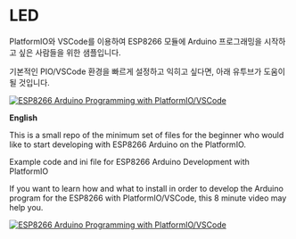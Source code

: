 # LED

<p>PlatformIO와 VSCode를 이용하여 ESP8266 모듈에 Arduino 프로그래밍을 시작하고 싶은 사람들을 위한 샘플입니다.</p>

<p>기본적인 PIO/VSCode 환경을 빠르게 설정하고 익히고 싶다면, 아래 유투브가 도움이 될 것입니다.</p>

  [![ESP8266 Arduino Programming with PlatformIO/VSCode](https://user-images.githubusercontent.com/13171662/133163531-85abe579-82d1-472d-a868-d6cdcf292b4e.jpg)](https://youtu.be/rT6PiDliol8 "ESP8266 Arduino Programming with PlatformIO/VSCode")


**English**
<p>This is a small repo of the minimum set of files for the beginner who would like to start developing with ESP8266 Arduino on the PlatformIO.

<p>Example code and ini file for ESP8266 Arduino Development with PlatformIO 

<p>If you want to learn how and what to install in order to develop the Arduino program for the ESP8266 with PlatformIO/VSCode, this 8 minute video may help you.</p>

  [![ESP8266 Arduino Programming with PlatformIO/VSCode](https://user-images.githubusercontent.com/13171662/133163531-85abe579-82d1-472d-a868-d6cdcf292b4e.jpg)](https://youtu.be/rT6PiDliol8 "ESP8266 Arduino Programming with PlatformIO/VSCode")
